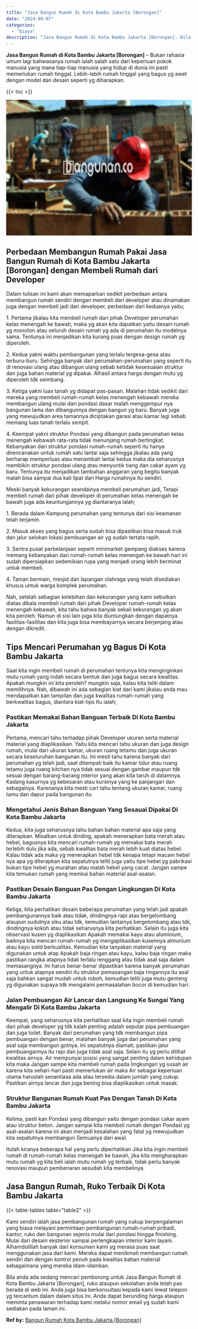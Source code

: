```yaml
---
title: "Jasa Bangun Rumah di Kota Bambu Jakarta [Borongan]"
date: "2024-09-07"
categories: 
  - "biaya"
description: "Jasa Bangun Rumah di Kota Bambu Jakarta [Borongan]. Bila anda ada sedang mencari pemborong untuk Jasa Bangun Rumah di Kota Bambu Jakarta [Borongan], ruko a..."
---
```


**Jasa Bangun Rumah di Kota Bambu Jakarta \[Borongan\]** – Bukan rahasia umum lagi bahwasanya rumah ialah salah satu dari keperluan pokok manusia yang mana tiap-tiap manusia yang hidup di dunia ini pasti memerlukan rumah tinggal. Lebih-lebih rumah tinggal yang bagus yg awet dengan model dan desain seperti yg diharapkan.

{{< toc >}}

![Jasa Bangun Rumah di Kota Bambu Jakarta [Borongan]](/images/borong-bangunan-10.png)

## Perbedaan Membangun Rumah Pakai Jasa Bangun Rumah di Kota Bambu Jakarta \[Borongan\] dengan Membeli Rumah dari Developer

Dalam tulisan ini kami akan memaparkan sedikit perbedaan antara membangun rumah sendiri dengan membeli dari developer atau dinamakan juga dengan membeli jadi dari developer, perbedaan dari keduanya yaitu;

1\. Pertama jikalau kita membeli rumah dari pihak Developer perumahan kelas menengah ke bawah, maka yg akan kita dapatkan yaitu desain rumah yg monoton atau seluruh desain rumah yg ada di perumahan itu modelnya sama. Tentunya ini menjadikan kita kurang puas dengan design rumah yg diperoleh.

2\. Kedua yakni waktu pembangunan yang terlalu tergesa-gesa atau terburu-buru. Sehingga banyak dari perumahan-perumahan yang seperti itu di renovasi ulang atau dibangun ulang sebab ketidak kesesuaian struktur dan juga bahan material yg dipakai. Alhasil antara harga dengan mutu yg diperoleh tdk seimbang.

3\. Ketiga yakni luas tanah yg didapat pas-pasan. Malahan tidak sedikit dari mereka yang membeli rumah-rumah kelas menengah kebawah mereka membangun ulang mulai dari pondasi dasar malah menggempur nya bangunan lama dan dibangunnya dengan bangun yg baru. Banyak juga yang mewujudkan area tamannya diciptakan garasi atau kamar lagi sebab memang luas tanah terlalu sempit.

4\. Keempat yakni struktur Pondasi yang dibangun pada perumahan kelas menengah kebawah rata-rata tidak menunjang rumah bertingkat. Kebanyakan dari struktur pondasi rumah-rumah seperti itu hanya direncanakan untuk rumah satu lantai saja sehingga jikalau ada yang berharap memperluas atau menambah lantai kedua maka dia seharusnya membikin struktur pondasi ulang atau menyuntik tiang dan cakar ayam yg baru. Tentunya itu menjadikan tambahan anggaran yang begitu banyak malah bisa sampai dua kali lipat dari Harga rumahnya itu sendiri.

Meski banyak kekurangan seandainya membeli perumahan jadi, Tetapi membeli rumah dari pihak developer di perumahan kelas menengah ke bawah juga ada keuntungannya yg diantaranya ialah;

1\. Berada dalam Kampung perumahan yang tentunya dari sisi keamanan telah terjamin.

2\. Masuk akses yang bagus serta sudah bisa dipastikan bisa masuk truk dan jalur selokan lokasi pembuangan air yg sudah tertata rapih.

3\. Sentra pusat perbelanjaan seperti minimarket gampang diakses karena memang kebanyakan dari rumah-rumah kelas menengah ke bawah hari ini sudah dipersiapkan sedemikian rupa yang menjadi orang lebih berminat untuk membeli.

4\. Taman bermain, mesjid dan lapangan olahraga yang telah disediakan khusus untuk warga komplek perumahan.

Nah, setelah sebagian kelebihan dan kekurangan yang kami sebutkan diatas dikala membeli rumah dari pihak Developer rumah-rumah kelas menengah kebawah, kita tahu bahwa banyak sekali kekurangan yg akan kita peroleh. Namun di sisi lain juga kita diuntungkan dengan dapatnya fasilitas-fasilitas dan kita juga bisa membayarnya secara berjenjang atau dengan dikredit.

## Tips Mencari Perumahan yg Bagus Di Kota Bambu Jakarta

Saat kita ingin membeli rumah di perumahan tentunya kita menginginkan mutu rumah yang indah secara bentuk dan juga bagus secara kwalitas. Apakah mungkin ini kita peroleh? mungkin saja, kalau kita teliti dalam memilihnya. Nah, dibawah ini ada sebagian kiat dari kami jikalau anda mau mendapatkan kan tampilan dan juga kwalitas rumah-rumah yang berkwalitas bagus, diantara kiat-tips Itu ialah;

### Pastikan Memakai Bahan Banguan Terbaik Di Kota Bambu Jakarta

Pertama, mencari tahu terhadap pihak Developer ukuran serta material material yang diaplikasikan. Yaitu kita mencari tahu ukuran dan juga design rumah, mulai dari ukuran kamar, ukuran ruang tetamu dan juga ukuran secara keseluruhan bangunan itu. Ini mesti tahu karena banyak dari perumahan yg telah jadi, saat ditempati baik itu kamar tidur atau ruang tetamu juga ruang kitchen nya tidak sesuai dengan gambar maupun tdk sesuai dengan barang-barang interior yang akan kita taruh di dalamnya. Kadang kasurnya yg kebesaran atau kursinya yang ke panjangan dan sebagainya. Karenanya kita mesti cari tahu tentang ukuran kamar, ruang tamu dan dapur pada bangunan itu.

### Mengetahui Jenis Bahan Banguan Yang Sesauai Dipakai Di Kota Bambu Jakarta

Kedua, kita juga seharusnya tahu bahan bahan material apa saja yang diterapkan. Misalkan untuk dinding, apakah menerapkan bata merah atau hebel, bagusnya kita mencari rumah-rumah yg memakai bata merah terlebih dulu jika ada, sebab kwalitas bata merah lebih kuat diatas hebel. Kalau tidak ada maka yg menerapkan hebel tdk kenapa tetapi macam hebel nya apa yg diterapkan kita sepatutnya teliti juga yaitu tipe hebel yg pabrikasi bukan tipe hebel yg murahan atau malah hebel yang cacat. Jangan sampe kita temukan rumah yang memkai bahan material asal-asalan.

### Pastikan Desain Banguan Pas Dengan Lingkungan Di Kota Bambu Jakarta

Ketiga, kita perhatikan desain beberapa perumahan yang telah jadi apakah pembangunannya baik atau tidak, dindingnya rapi atau bergelombang ataupun sudutnya siku atau tdk, kemudian lantainya bergelombang atau tdk, dindingnya kokoh atau tidak seharusnya kita perhatikan. Selain itu juga kita observasi kusen yg diaplikasikan Apakah memakai kayu atau aluminium, baiknya kita mencari rumah-rumah yg mengaplikasikan kusennya almunium atau kayu solid berkualitas. Kemudian kita tanyakan material yang digunakan untuk atap Apakah baja ringan atau kayu, kalau baja ringan maka pastikan rangka atapnya tidak terlalu renggang atau tidak asal saja dalam memasangnya. Ini harus benar-benar dipastikan karena banyak perumahan yang untuk atapnya sendiri itu struktur pemasangan baja ringannya itu asal saja bahkan sangat mudah untuk roboh, kemudian teliti juga mutu genteng yg digunakan supaya tdk mengalami permasalahan bocor di kemudian hari.

### Jalan Pembuangan Air Lancar dan Langsung Ke Sungai Yang Mengalir Di Kota Bambu Jakarta

Keempat, yang seharusnya kita perhatikan saat kita ingin membeli rumah dari pihak developer yg tdk kalah penting adalah seputar pipa pembuangan dan juga toilet. Banyak dari perumahan yang tdk membangun pipa pembuangan dengan benar, malahan banyak juga dari perumahan yang asal saja membangun gotnya. Ini sepatutnya diamati, pastikan jalur pembuangannya itu rapi dan juga tidak asal saja. Selain itu yg perlu dilihat kwalitas airnya. Air mempunyai posisi yang sangat penting dalam kehidupan kita maka Jangan sampe kita membeli rumah pada lingkungan yg susah air karena kita sehari-hari pasti memerlukan air maka Air sebagai keperluan utama haruslah senantiasa ada atau tersedia dalam jumlah yang cukup. Pastikan airnya lancar dan juga bening bisa diaplikasikan untuk masak.

### Struktur Bangunan Rumah Kuat Pas Dengan Tanah Di Kota Bambu Jakarta

Kelima, pasti kan Pondasi yang dibangun yaitu dengan pondasi cakar ayam atau struktur beton. Jangan sampai kita membeli rumah dengan Pondasi yg asal-asalan karena ini akan menjadi kesalahan yang fatal yg mewujudkan kita sepatutnya membangun Semuanya dari awal.

Itulah kiranya beberapa hal yang perlu diperhatikan Jika kita ingin membeli rumah di rumah-rumah kelas menengah ke bawah, jika kita mengharapkan mutu rumah yg kita beli ialah mutu rumah yg terbaik, tidak perlu banyak renovasi maupun pembenaran sesudah kita membelinya.

## Jasa Bangun Rumah, Ruko Terbaik Di Kota Bambu Jakarta

{{< table-tables table="table2" >}}

Kami sendiri ialah jasa pembangunan rumah yang cukup berpengalaman yang biasa melayani permintaan pembangunan rumah-rumah pribadi, kantor, ruko dan bangunan sejenis mulai dari pondasi hingga finishing. Mulai dari desain eksterior sampai perlengkapan interior kami layani. Alhamdulillah banyak dari konsumen kami yg merasa puas saat menggunakan jasa dari kami. Mereka dapat menikmati membangun rumah sendiri dan dengan kontrol penuh pada kwalitas bahan material sebagaimana yang mereka idam-idamkan.

Bila anda ada sedang mencari pemborong untuk Jasa Bangun Rumah di Kota Bambu Jakarta \[Borongan\], ruko ataupun sekolahan anda telah pas berada di web ini. Anda juga bisa berkonsultasi kepada kami lewat telepon yg tercantum dalam dalam situs ini. Anda dapat berunding harga ataupun meminta penawaran terhadap kami melalui nomor email yg sudah kami sediakan pada laman ini.

**Ref by:** [Bangun Rumah Kota Bambu Jakarta [Borongan]](https://id.wikipedia.org/wiki/Bangun)
